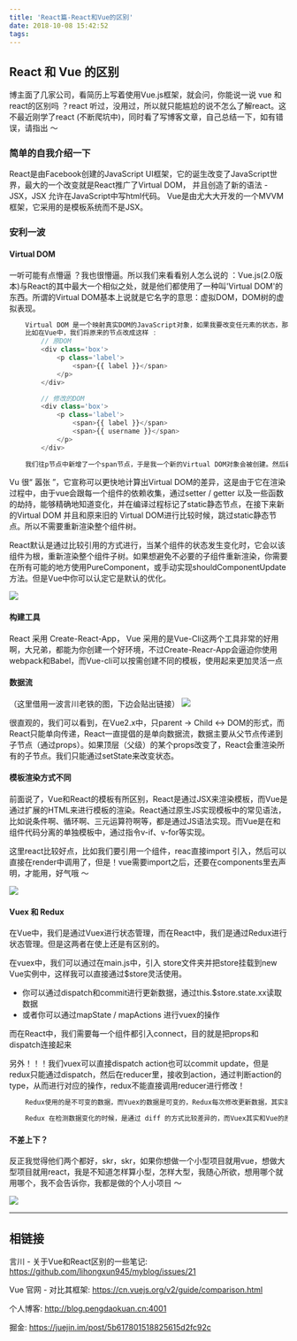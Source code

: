 ```yaml
---
title: 'React篇-React和Vue的区别'
date: 2018-10-08 15:42:52
tags:
---
```

## React 和 Vue 的区别
博主面了几家公司，看简历上写着使用Vue.js框架，就会问，你能说一说 vue 和 react的区别吗 ？react 听过，没用过，所以就只能尴尬的说不怎么了解react。这不最近刚学了react (不断爬坑中)，同时看了写博客文章，自己总结一下，如有错误，请指出 ～

### 简单的自我介绍一下
React是由Facebook创建的JavaScript UI框架，它的诞生改变了JavaScript世界，最大的一个改变就是React推广了Virtual DOM， 并且创造了新的语法 - JSX，JSX 允许在JavaScript中写html代码。
Vue是由尤大大开发的一个MVVM框架，它采用的是模板系统而不是JSX。

### 安利一波
#### Virtual DOM
一听可能有点懵逼 ？我也很懵逼。所以我们来看看别人怎么说的 ：Vue.js(2.0版本)与React的其中最大一个相似之处，就是他们都使用了一种叫'Virtual DOM'的东西。所谓的Virtual DOM基本上说就是它名字的意思：虚拟DOM，DOM树的虚拟表现。

```javascript
    Virtual DOM 是一个映射真实DOM的JavaScript对象，如果我要改变任元素的状态，那么是先在Virtual DOM 上先进行改变，而不是直地去修改真实的DOM。
    比如在Vue中，我们将原来的节点改成这样 :
        // 原DOM
        <div class='box'>
            <p class='label'>
                <span>{{ label }}</span>
            </p>
        </div>

        // 修改的DOM
        <div class='box'>
            <p class='label'>
                <span>{{ label }}</span>
                <span>{{ username }}</span>
            </p>
        </div>
        
    我们往p节点中新增了一个span节点，于是我一个新的Virtual DOM对象会被创建。然后新的Virtual DOM 和旧的VirtualDOM比较，通过diff算法，算出差异，然后这些差异就会被应用在真实的DOM上

```
Vu 很“ 嚣张 ”，它宣称可以更快地计算出Virtual DOM的差异，这是由于它在渲染过程中，由于vue会跟每一个组件的依赖收集，通过setter / getter 以及一些函数的劫持，能够精确地知道变化，并在编译过程标记了static静态节点，在接下来新的Virtual DOM 并且和原来旧的 Virtual DOM进行比较时候，跳过static静态节点。所以不需要重新渲染整个组件树。

React默认是通过比较引用的方式进行，当某个组件的状态发生变化时，它会以该组件为根，重新渲染整个组件子树。如果想避免不必要的子组件重新渲染，你需要在所有可能的地方使用PureComponent，或手动实现shouldComponentUpdate方法。但是Vue中你可以认定它是默认的优化。

<img src="https://timgsa.baidu.com/timg?image&quality=80&size=b9999_10000&sec=1533122820966&di=0a75c3407a39d5ef82428c23a1f65fd7&imgtype=jpg&src=http%3A%2F%2Fimg4.imgtn.bdimg.com%2Fit%2Fu%3D230475974%2C1783103155%26fm%3D214%26gp%3D0.jpg" />

#### 构建工具
React 采用 Create-React-App， Vue 采用的是Vue-Cli这两个工具非常的好用啊，大兄弟，都能为你创建一个好环境，不过Create-Reacr-App会逼迫你使用webpack和Babel，而Vue-cli可以按需创建不同的模板，使用起来更加灵活一点

#### 数据流

<!--more-->

（这里借用一波言川老铁的图，下边会贴出链接）
<img src="https://user-gold-cdn.xitu.io/2018/7/26/164d4c84b44edbf2?imageView2/0/w/1280/h/960/format/webp/ignore-error/1">

很直观的，我们可以看到，在Vue2.x中，只parent -> Child <-> DOM的形式，而React只能单向传递，React一直提倡的是单向数据流，数据主要从父节点传递到子节点（通过props）。如果顶层（父级）的某个props改变了，React会重渲染所有的子节点。我们只能通过setState来改变状态。

#### 模板渲染方式不同
前面说了，Vue和React的模板有所区别，React是通过JSX来渲染模板，而Vue是通过扩展的HTML来进行模板的渲染。React通过原生JS实现模板中的常见语法，比如说条件啊、循环啊、三元运算符啊等，都是通过JS语法实现。而Vue是在和组件代码分离的单独模板中，通过指令v-if、v-for等实现。

这里react比较好点，比如我们要引用一个组件，reac直接import 引入，然后可以直接在render中调用了，但是！vue需要import之后，还要在components里去声明，才能用，好气哦 ～

<img src="https://www.fengdu100.com/uploads/allimg/180704/1F1024G3-1.gif" />

#### Vuex 和 Redux
在Vue中，我们是通过Vuex进行状态管理，而在React中，我们是通过Redux进行状态管理。但是这两者在使上还是有区别的。

在vuex中，我们可以通过在main.js中，引入 store文件夹并把store挂载到new Vue实例中，这样我可以直接通过$store灵活使用。
+ 你可以通过dispatch和commit进行更新数据，通过this.$store.state.xx读取数据
+ 或者你可以通过mapState / mapActions 进行vuex的操作

而在React中，我们需要每一个组件都引入connect，目的就是把props和dispatch连接起来

另外！！！我们vuex可以直接dispatch action也可以commit update，但是redux只能通过dispatch，然后在reducer里，接收到action，通过判断action的type，从而进行对应的操作，redux不能直接调用reducer进行修改！


```javascript
    Redux使用的是不可变的数据，而Vuex的数据是可变的，Redux每次修改更新数据，其实就是用新数据替换旧的数据，而Vuex是直接修改原数据

    Redux 在检测数据变化的时候，是通过 diff 的方式比较差异的，而Vuex其实和Vue的原理一样，是通过 getter/setter来比较的，因为在vue实例的时进行了依赖收集。
```
#### 不差上下？
反正我觉得他们两个都好，skr，skr，如果你想做一个小型项目就用vue，想做大型项目就用react，我是不知道怎样算小型，怎样大型，我随心所欲，想用哪个就用哪个，我不会告诉你，我都是做的个人小项目 ～

<img src="https://timgsa.baidu.com/timg?image&quality=80&size=b9999_10000&sec=1533123228152&di=5c47d3000b5defcc54037a4e4c292a94&imgtype=0&src=http%3A%2F%2Ff.hiphotos.baidu.com%2Fimage%2Fpic%2Fitem%2Fd1160924ab18972b016d358bedcd7b899e510a1f.jpg">

------
## 相链接
言川 - 关于Vue和React区别的一些笔记: <a href="https://github.com/lihongxun945/myblog/issues/21">https://github.com/lihongxun945/myblog/issues/21</a>

Vue 官网 - 对比其框架: <a href="https://cn.vuejs.org/v2/guide/comparison.html">https://cn.vuejs.org/v2/guide/comparison.html</a>

个人博客: <a href="http://blog.pengdaokuan.cn:4001">http://blog.pengdaokuan.cn:4001</a>

掘金: <a href='https://juejin.im/post/5b617801518825615d2fc92c' >https://juejin.im/post/5b617801518825615d2fc92c</a>

